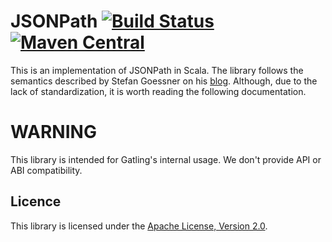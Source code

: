 # JSONPath [![Build Status](https://travis-ci.org/gatling/jsonpath.svg?branch=master)](https://travis-ci.org/gatling/jsonpath) [![Maven Central](https://maven-badges.herokuapp.com/maven-central/io.gatling/jsonpath_2.12/badge.svg)](https://maven-badges.herokuapp.com/maven-central/io.gatling/jsonpath_2.12/)

This is an implementation of JSONPath in Scala. The library follows the semantics described by Stefan Goessner on his [blog](http://goessner.net/articles/JSONPath).
Although, due to the lack of standardization, it is worth reading the following documentation.

# WARNING

This library is intended for Gatling's internal usage.
We don't provide API or ABI compatibility.

## Licence

This library is licensed under the [Apache License, Version 2.0](http://www.apache.org/licenses/LICENSE-2.0).
